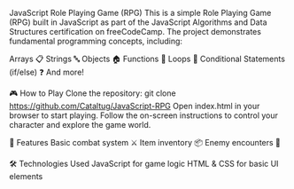 JavaScript Role Playing Game (RPG)
This is a simple Role Playing Game (RPG) built in JavaScript as part of the JavaScript Algorithms and Data Structures certification on freeCodeCamp. The project demonstrates fundamental programming concepts, including:

Arrays 📋
Strings 🔤
Objects 🏠
Functions 🔧
Loops 🔄
Conditional Statements (if/else) ❓
And more!


🎮 How to Play
Clone the repository:
git clone https://github.com/Cataltug/JavaScript-RPG
Open index.html in your browser to start playing.
Follow the on-screen instructions to control your character and explore the game world.

🚀 Features
Basic combat system ⚔️
Item inventory 📦
Enemy encounters 👹


🛠 Technologies Used
JavaScript for game logic
HTML & CSS for basic UI elements
